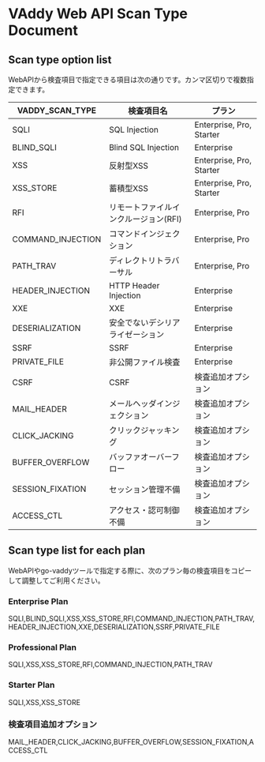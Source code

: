 VAddy Web API Scan Type Document
======================

## Scan type option list

WebAPIから検査項目で指定できる項目は次の通りです。カンマ区切りで複数指定できます。

| VADDY_SCAN_TYPE    | 検査項目名                        | プラン                    |
| ------------------ | ------------------------------- |--------------------------|
| SQLI               | SQL Injection                   | Enterprise, Pro, Starter |
| BLIND_SQLI         | Blind SQL Injection             | Enterprise               |
| XSS                | 反射型XSS                        | Enterprise, Pro, Starter |
| XSS_STORE          | 蓄積型XSS                        | Enterprise, Pro, Starter |
| RFI                | リモートファイルインクルージョン(RFI) | Enterprise, Pro          |
| COMMAND_INJECTION  | コマンドインジェクション            | Enterprise, Pro          |
| PATH_TRAV          | ディレクトリトラバーサル            | Enterprise, Pro          |
| HEADER_INJECTION   | HTTP Header Injection           | Enterprise               |
| XXE                | XXE                             | Enterprise               |
| DESERIALIZATION    | 安全でないデシリアライゼーション     | Enterprise               |
| SSRF               | SSRF                            | Enterprise               |
| PRIVATE_FILE       | 非公開ファイル検査                 | Enterprise               |
| CSRF               | CSRF                            | 検査追加オプション          |
| MAIL_HEADER        | メールヘッダインジェクション         | 検査追加オプション          |
| CLICK_JACKING      | クリックジャッキング               | 検査追加オプション          |
| BUFFER_OVERFLOW    | バッファオーバーフロー              | 検査追加オプション          |
| SESSION_FIXATION   | セッション管理不備                 | 検査追加オプション          |
| ACCESS_CTL         | アクセス・認可制御不備              | 検査追加オプション          |

## Scan type list for each plan
WebAPIやgo-vaddyツールで指定する際に、次のプラン毎の検査項目をコピーして調整してご利用ください。

### Enterprise Plan
SQLI,BLIND_SQLI,XSS,XSS_STORE,RFI,COMMAND_INJECTION,PATH_TRAV,HEADER_INJECTION,XXE,DESERIALIZATION,SSRF,PRIVATE_FILE

### Professional Plan
SQLI,XSS,XSS_STORE,RFI,COMMAND_INJECTION,PATH_TRAV

### Starter Plan 
SQLI,XSS,XSS_STORE

### 検査項目追加オプション
MAIL_HEADER,CLICK_JACKING,BUFFER_OVERFLOW,SESSION_FIXATION,ACCESS_CTL
